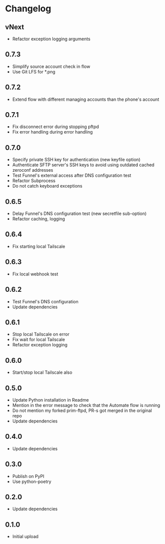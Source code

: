 # Changelog

## vNext

- Refactor exception logging arguments

## 0.7.3

- Simplify source account check in flow
- Use Git LFS for *.png

## 0.7.2

- Extend flow with different managing accounts than the phone's account

## 0.7.1

- Fix disconnect error during stopping pftpd
- Fix error handling during error handling

## 0.7.0

- Specify private SSH key for authentication (new keyfile option)
- Authenticate SFTP server's SSH keys to avoid using outdated cached zeroconf addresses
- Test Funnel's external access after DNS configuration test
- Refactor Subprocess
- Do not catch keyboard exceptions

## 0.6.5

- Delay Funnel's DNS configuration test (new secretfile sub-option)
- Refactor caching, logging

## 0.6.4

- Fix starting local Tailscale

## 0.6.3

- Fix local webhook test

## 0.6.2

- Test Funnel's DNS configuration
- Update dependencies

## 0.6.1

- Stop local Tailscale on error
- Fix wait for local Tailscale
- Refactor exception logging

## 0.6.0

- Start/stop local Tailscale also

## 0.5.0

- Update Python installation in Readme
- Mention in the error message to check that the Automate flow is running
- Do not mention my forked prim-ftpd, PR-s got merged in the original repo
- Update dependencies

## 0.4.0

- Update dependencies

## 0.3.0

- Publish on PyPI
- Use python-poetry

## 0.2.0

- Update dependencies

## 0.1.0

- Initial upload
